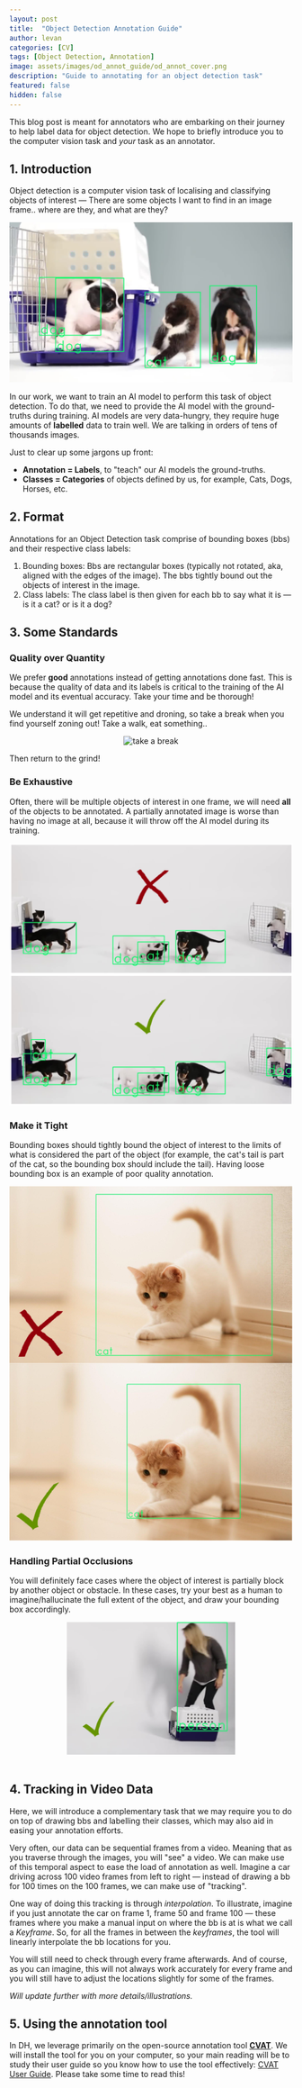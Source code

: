 ```yaml
---
layout: post
title:  "Object Detection Annotation Guide"
author: levan
categories: [CV]
tags: [Object Detection, Annotation]
image: assets/images/od_annot_guide/od_annot_cover.png
description: "Guide to annotating for an object detection task"
featured: false
hidden: false
---
```


This blog post is meant for annotators who are embarking on their journey to help label data for object detection. We hope to briefly introduce you to the computer vision task and *your* task as an annotator.

## 1. Introduction

Object detection is a computer vision task of localising and classifying objects of interest &mdash; There are some objects I want to find in an image frame.. where are they, and what are they?

![catdog](../assets/images/od_annot_guide/catdog.jpg)

In our work, we want to train an AI model to perform this task of object detection. To do that, we need to provide the AI model with the ground-truths during training. AI models are very data-hungry, they require huge amounts of **labelled** data to train well. We are talking in orders of tens of thousands images.

Just to clear up some jargons up front:

- **Annotation = Labels**, to "teach" our AI models the ground-truths.
- **Classes = Categories** of objects defined by us, for example, Cats, Dogs, Horses, etc.  

## 2. Format

Annotations for an Object Detection task comprise of bounding boxes (bbs) and their respective class labels:

 1. Bounding boxes: Bbs are rectangular boxes (typically not rotated, aka, aligned with the edges of the image). The bbs tightly bound out the objects of interest in the image.
 2. Class labels: The class label is then given for each bb to say what it is &mdash; is it a cat? or is it a dog?

## 3. Some Standards

### Quality over Quantity

We prefer **good** annotations instead of getting annotations done fast. This is because the quality of data and its labels is critical to the training of the AI model and its eventual accuracy. Take your time and be thorough!

We understand it will get repetitive and droning, so take a break when you find yourself zoning out! Take a walk, eat something..

<div style="text-align: center">

<img src="https://i.kym-cdn.com/photos/images/original/001/373/328/b16.jpg" alt="take a break" width="300"/>

</div>

Then return to the grind!

### Be Exhaustive

Often, there will be multiple objects of interest in one frame, we will need **all** of the objects to be annotated. A partially annotated image is worse than having no image at all, because it will throw off the AI model during its training.  

![exhuastive cat dog](../assets/images/od_annot_guide/exhuastive_catdog.png)

### Make it Tight

Bounding boxes should tightly bound the object of interest to the limits of what is considered the part of the object (for example, the cat's tail is part of the cat, so the bounding box should include the tail). Having loose bounding box is an example of poor quality annotation.

![loose tight cat](../assets/images/od_annot_guide/loose_tight.png)

### Handling Partial Occlusions

You will definitely face cases where the object of interest is partially block by another object or obstacle. In these cases, try your best as a human to imagine/hallucinate the full extent of the object, and draw your bounding box accordingly.

<div style="text-align: center">

<img src="../assets/images/od_annot_guide/part_occlusion.png" alt="partial occlusion" width="300"/>

</div>

<br>

## 4. Tracking in Video Data

Here, we will introduce a complementary task that we may require you to do on top of drawing bbs and labelling their classes, which may also aid in easing your annotation efforts.

Very often, our data can be sequential frames from a video. Meaning that as you traverse through the images, you will "see" a video. We can make use of this temporal aspect to ease the load of annotation as well. Imagine a car driving across 100 video frames from left to right &mdash; instead of drawing a bb for 100 times on the 100 frames, we can make use of "tracking".

One way of doing this tracking is through *interpolation*. To illustrate, imagine if you just annotate the car on frame 1, frame 50 and frame 100 &mdash; these frames where you make a manual input on where the bb is at is what we call a *Keyframe*. So, for all the frames in between the *keyframes*, the tool will linearly interpolate the bb locations for you.

You will still need to check through every frame afterwards. And of course, as you can imagine, this will not always work accurately for every frame and you will still have to adjust the locations slightly for some of the frames.

*Will update further with more details/illustrations.*

## 5. Using the annotation tool

In DH, we leverage primarily on the open-source annotation tool [**CVAT**](https://github.com/opencv/cvat). We will install the tool for you on your computer, so your main reading will be to study their user guide so you know how to use the tool effectively: [CVAT User Guide](https://github.com/opencv/cvat/blob/develop/cvat/apps/documentation/user_guide.md). Please take some time to read this!
